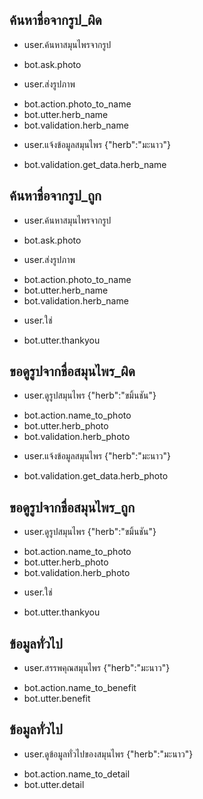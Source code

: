 ## ค้นหาชื่อจากรูป_ผิด
* user.ค้นหาสมุนไพรจากรูป
 - bot.ask.photo
* user.ส่งรูปภาพ
 - bot.action.photo_to_name
 - bot.utter.herb_name
 - bot.validation.herb_name
* user.แจ้งข้อมูลสมุนไพร {"herb":"มะนาว"}
 - bot.validation.get_data.herb_name

## ค้นหาชื่อจากรูป_ถูก
* user.ค้นหาสมุนไพรจากรูป
 - bot.ask.photo
* user.ส่งรูปภาพ
 - bot.action.photo_to_name
 - bot.utter.herb_name
 - bot.validation.herb_name
* user.ใช่
 - bot.utter.thankyou
 
## ขอดูรูปจากชื่อสมุนไพร_ผิด
* user.ดูรูปสมุนไพร {"herb":"ขมิ้นชัน"}
 - bot.action.name_to_photo
 - bot.utter.herb_photo
 - bot.validation.herb_photo
* user.แจ้งข้อมูลสมุนไพร {"herb":"มะนาว"}
 - bot.validation.get_data.herb_photo
  
## ขอดูรูปจากชื่อสมุนไพร_ถูก
* user.ดูรูปสมุนไพร {"herb":"ขมิ้นชัน"}
 - bot.action.name_to_photo
 - bot.utter.herb_photo
 - bot.validation.herb_photo
* user.ใช่
 - bot.utter.thankyou
 
## ข้อมูลทั่วไป
* user.สรรพคุณสมุนไพร {"herb":"มะนาว"}
 - bot.action.name_to_benefit
 - bot.utter.benefit

## ข้อมูลทั่วไป
* user.ดูข้อมูลทั่วไปของสมุนไพร {"herb":"มะนาว"}
 - bot.action.name_to_detail
 - bot.utter.detail